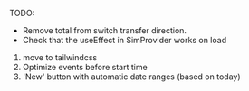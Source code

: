 

TODO:

- Remove total from switch transfer direction.
- Check that the useEffect in SimProvider works on load

1) move to tailwindcss
2) Optimize events before start time
3) 'New' button with automatic date ranges (based on today)